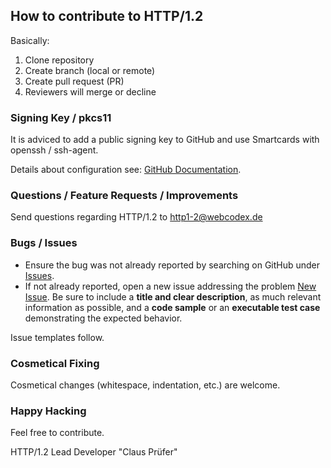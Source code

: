 ## How to contribute to HTTP/1.2

Basically:

1. Clone repository
2. Create branch (local or remote)
3. Create pull request (PR)
4. Reviewers will merge or decline

### Signing Key / pkcs11

It is adviced to add a public signing key to GitHub and use Smartcards with openssh / ssh-agent.

Details about configuration see: [GitHub Documentation](https://docs.github.com/en/authentication/managing-commit-signature-verification/about-commit-signature-verification).

### Questions / Feature Requests / Improvements

Send questions regarding HTTP/1.2 to [http1-2@webcodex.de](http1-2@webcodex.de)

### Bugs / Issues

* Ensure the bug was not already reported by searching on GitHub under [Issues](https://github.com/WEBcodeX1/http-1.2/issues).
* If not already reported, open a new issue addressing the problem [New Issue](https://github.com/WEBcodeX1/http-1.2/issues/new).
  Be sure to include a **title and clear description**, as much relevant information as possible, and a **code sample** or an **executable test case** demonstrating the expected behavior.

Issue templates follow.

### Cosmetical Fixing

Cosmetical changes (whitespace, indentation, etc.) are welcome.

### Happy Hacking

Feel free to contribute.

HTTP/1.2 Lead Developer "Claus Prüfer"
